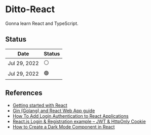 # Ditto-React

Gonna learn React and TypeScript.

## Status

| Date | Status |
| --- | --- |
| Jul 29, 2022 | ⚪️ |
| Jul 29, 2022 | 🟢 |

## References

- [Getting started with React](https://developer.mozilla.org/en-US/docs/Learn/Tools_and_testing/Client-side_JavaScript_frameworks/React_getting_started)
- [Gin (Golang) and React Web App guide](https://letscode.blog/category/gin-golang-and-react-web-app-guide/)
- [How To Add Login Authentication to React Applications](https://www.digitalocean.com/community/tutorials/how-to-add-login-authentication-to-react-applications)
- [React.js Login & Registration example – JWT & HttpOnly Cookie](https://www.bezkoder.com/react-login-example-jwt-hooks/)
- [How to Create a Dark Mode Component in React](https://dev.to/alexeagleson/how-to-create-a-dark-mode-component-in-react-3ibg)

